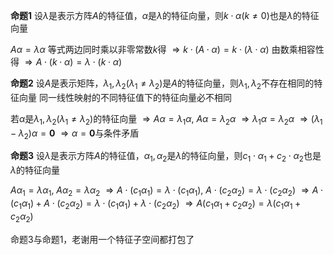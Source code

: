 **命题1**
设$\lambda$是表示方阵$A$的特征值，$\alpha$是$\lambda$的特征向量，则$k\cdot\alpha(k\neq0)$也是$\lambda$的特征向量

$A\alpha=\lambda\alpha$
等式两边同时乘以非零常数$k$得
$\Rightarrow k\cdot(A\cdot\alpha)=k\cdot(\lambda\cdot\alpha)$
由数乘相容性得
$\Rightarrow A\cdot(k\cdot\alpha)=\lambda\cdot(k\cdot\alpha)$

**命题2**
设$A$是表示矩阵，$\lambda_1,\lambda_2(\lambda_1\neq\lambda_2)$是$A$的特征向量，则$\lambda_1,\lambda_2$不存在相同的特征向量
同一线性映射的不同特征值下的特征向量必不相同

若$\alpha$是$\lambda_1,\lambda_2(\lambda_1\neq\lambda_2)$的特征向量
$\Rightarrow A\alpha=\lambda_1\alpha,\ A\alpha=\lambda_2\alpha$
$\Rightarrow \lambda_1\alpha=\lambda_2\alpha$
$\Rightarrow (\lambda_1-\lambda_2)\alpha=\mathbf{0}$
$\Rightarrow\alpha=\mathbf{0}$与条件矛盾

**命题3**
设$\lambda$是表示方阵$A$的特征值，$\alpha_1,\alpha_2$是$\lambda$的特征向量，则$c_1\cdot\alpha_1+c_2\cdot\alpha_2$也是$\lambda$的特征向量

$A\alpha_1=\lambda\alpha_1,\ A\alpha_2=\lambda\alpha_2$
$\Rightarrow A\cdot(c_1\alpha_1)=\lambda\cdot(c_1\alpha_1),\ A\cdot(c_2\alpha_2)=\lambda\cdot(c_2\alpha_2)$
$\Rightarrow A\cdot(c_1\alpha_1)+A\cdot(c_2\alpha_2)=\lambda\cdot(c_1\alpha_1)+\lambda\cdot(c_2\alpha_2)$
$\Rightarrow A(c_1\alpha_1+c_2\alpha_2)=\lambda(c_1\alpha_1+c_2\alpha_2)$

命题3与命题1，老谢用一个特征子空间都打包了